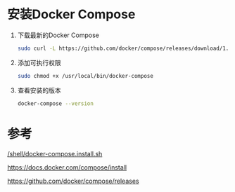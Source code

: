 # 安装Docker Compose

1. 下载最新的Docker Compose
    ```sh
    sudo curl -L https://github.com/docker/compose/releases/download/1.25.0/docker-compose-$(uname -s)-$(uname -m) -o /usr/local/bin/docker-compose
    ```
2. 添加可执行权限
    ```sh
    sudo chmod +x /usr/local/bin/docker-compose
    ```
3. 查看安装的版本
    ```sh
    docker-compose --version
    ```

# 参考

[/shell/docker-compose.install.sh]

https://docs.docker.com/compose/install

https://github.com/docker/compose/releases

[/shell/docker-compose.install.sh]:../shell/docker-compose.install.sh